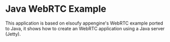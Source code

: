 Java WebRTC Example
==================

This application is based on elsoufy appengine's WebRTC example ported to Java, it shows how to create an WebRTC
application using a Java server (Jetty).
